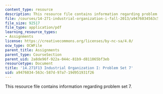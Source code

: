 ```yaml
---
content_type: resource
description: This resource file contains information regarding problem set 7.
file: /courses/14-271-industrial-organization-i-fall-2013/a9476034563c587d97a719d951931f26_MIT14_271F13_probset7.pdf
file_size: 92517
file_type: application/pdf
learning_resource_types:
- Assignments
license: https://creativecommons.org/licenses/by-nc-sa/4.0/
ocw_type: OCWFile
parent_title: Assignments
parent_type: CourseSection
parent_uid: 2a8de96f-922a-044c-81b9-d811065bf3eb
resourcetype: Document
title: '14.271F13 Industrial Organization I: Problem Set 7'
uid: a9476034-563c-587d-97a7-19d951931f26
---
```

This resource file contains information regarding problem set 7.